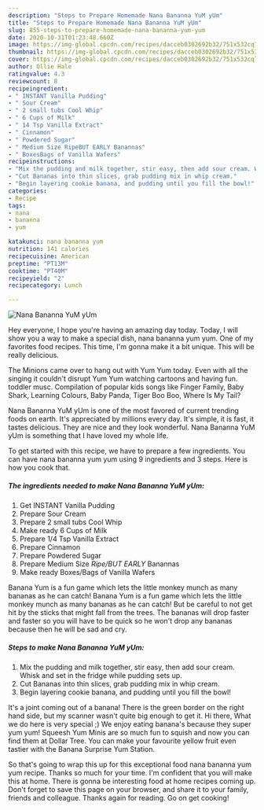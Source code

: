 ```yaml
---
description: "Steps to Prepare Homemade Nana Bananna YuM yUm"
title: "Steps to Prepare Homemade Nana Bananna YuM yUm"
slug: 855-steps-to-prepare-homemade-nana-bananna-yum-yum
date: 2020-10-31T01:23:48.660Z
image: https://img-global.cpcdn.com/recipes/dacceb0302692b32/751x532cq70/nana-bananna-yum-yum-recipe-main-photo.jpg
thumbnail: https://img-global.cpcdn.com/recipes/dacceb0302692b32/751x532cq70/nana-bananna-yum-yum-recipe-main-photo.jpg
cover: https://img-global.cpcdn.com/recipes/dacceb0302692b32/751x532cq70/nana-bananna-yum-yum-recipe-main-photo.jpg
author: Ollie Hale
ratingvalue: 4.3
reviewcount: 8
recipeingredient:
- " INSTANT Vanilla Pudding"
- " Sour Cream"
- " 2 small tubs Cool Whip"
- " 6 Cups of Milk"
- " 14 Tsp Vanilla Extract"
- " Cinnamon"
- " Powdered Sugar"
- " Medium Size RipeBUT EARLY Banannas"
- " BoxesBags of Vanilla Wafers"
recipeinstructions:
- "Mix the pudding and milk together, stir easy, then add sour cream. Whisk and set in the fridge while pudding sets up."
- "Cut Bananas into thin slices, grab pudding mix in whip cream."
- "Begin layering cookie banana, and pudding until you fill the bowl!"
categories:
- Recipe
tags:
- nana
- bananna
- yum

katakunci: nana bananna yum 
nutrition: 141 calories
recipecuisine: American
preptime: "PT13M"
cooktime: "PT40M"
recipeyield: "2"
recipecategory: Lunch

---
```



![Nana Bananna YuM yUm](https://img-global.cpcdn.com/recipes/dacceb0302692b32/751x532cq70/nana-bananna-yum-yum-recipe-main-photo.jpg)

Hey everyone, I hope you're having an amazing day today. Today, I will show you a way to make a special dish, nana bananna yum yum. One of my favorites food recipes. This time, I'm gonna make it a bit unique. This will be really delicious.

The Minions came over to hang out with Yum Yum today. Even with all the singing it couldn&#39;t disrupt Yum Yum watching cartoons and having fun. toddler musc. Compilation of popular kids songs like Finger Family, Baby Shark, Learning Colours, Baby Panda, Tiger Boo Boo, Where Is My Tail?

Nana Bananna YuM yUm is one of the most favored of current trending foods on earth. It's appreciated by millions every day. It's simple, it is fast, it tastes delicious. They are nice and they look wonderful. Nana Bananna YuM yUm is something that I have loved my whole life.


To get started with this recipe, we have to prepare a few ingredients. You can have nana bananna yum yum using 9 ingredients and 3 steps. Here is how you cook that.

<!--inarticleads1-->

##### The ingredients needed to make Nana Bananna YuM yUm:

1. Get  INSTANT Vanilla Pudding
1. Prepare  Sour Cream
1. Prepare  2 small tubs Cool Whip
1. Make ready  6 Cups of Milk
1. Prepare  1/4 Tsp Vanilla Extract
1. Prepare  Cinnamon
1. Prepare  Powdered Sugar
1. Prepare  Medium Size *Ripe/BUT EARLY* Banannas
1. Make ready  Boxes/Bags of Vanilla Wafers


Banana Yum is a fun game which lets the little monkey munch as many bananas as he can catch! Banana Yum is a fun game which lets the little monkey munch as many bananas as he can catch! But be careful to not get hit by the sticks that might fall from the trees. The bananas will drop faster and faster so you will have to be quick so he won&#39;t drop any bananas because then he will be sad and cry. 

<!--inarticleads2-->

##### Steps to make Nana Bananna YuM yUm:

1. Mix the pudding and milk together, stir easy, then add sour cream. Whisk and set in the fridge while pudding sets up.
1. Cut Bananas into thin slices, grab pudding mix in whip cream.
1. Begin layering cookie banana, and pudding until you fill the bowl!


It&#39;s a joint coming out of a banana! There is the green border on the right hand side, but my scanner wasn&#39;t quite big enough to get it. Hi there, What we do here is very special ;) We enjoy eating banana&#39;s because they super yum yum! Squeesh Yum Minis are so much fun to squish and now you can find them at Dollar Tree. You can make your favourite yellow fruit even tastier with the Banana Surprise Yum Station. 

So that's going to wrap this up for this exceptional food nana bananna yum yum recipe. Thanks so much for your time. I'm confident that you will make this at home. There is gonna be interesting food at home recipes coming up. Don't forget to save this page on your browser, and share it to your family, friends and colleague. Thanks again for reading. Go on get cooking!
